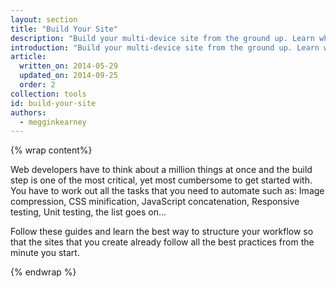 ```yaml
---
layout: section
title: "Build Your Site"
description: "Build your multi-device site from the ground up. Learn what a build process is, how to build a site with the Web Starter Kit, and how to debug with Chrome DevTools."
introduction: "Build your multi-device site from the ground up. Learn what a build process is, the tasks to automate, and how to build a site with the Web Starter Kit. Learn how to debug with Chrome DevTools."
article:
  written_on: 2014-05-29
  updated_on: 2014-09-25
  order: 2
collection: tools
id: build-your-site
authors:
  - megginkearney
---
```


{% wrap content%}

Web developers have to think about a million things at once and the build step
is one of the most critical, yet most cumbersome to get started with.  You
have to work out all the tasks that you need to automate such as: Image
compression, CSS minification, JavaScript concatenation, Responsive testing,
Unit testing, the list goes on...

Follow these guides and learn the best way to structure your workflow so that
the sites that you create already follow all the best practices from the
minute you start.

{% endwrap %}

